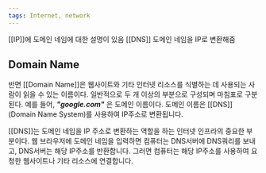 ```yaml
---
tags: Internet, network
---
```

[[IP]]에 도메인 네임에 대한 설명이 있음
[[DNS]] 도메인 네임을 IP로 변환해줌
## Domain Name

반면 [[Domain Name]]은 웹사이트와 기타 인터넷 리소스를 식별하는 데 사용되는 사람이 읽을 수 있는 이름이다. 일반적으로 두 개 이상의 부분으로 구성되며 마침표로 구분된다. 예를 들어, _**"google.com"**_ 은 도메인 이름이다. 도메인 이름은 [[DNS]](Domain Name System)를 사용하여 IP주소로 변환됩니다.

[[DNS]]는 도메인 네임을 IP 주소로 변환하는 역할을 하는 인터넷 인프라의 중요한 부분이다. 웹 브라우저에 도메인 네임을 입력하면 컴퓨터는 DNS서버에 DNS쿼리를 보내고, DNS서버는 해당 IP주소를 반환합니다. 그러면 컴퓨터는 해당 IP주소를 사용하여 요청한 웹사이트나 기타 리소스에 연결합니다.